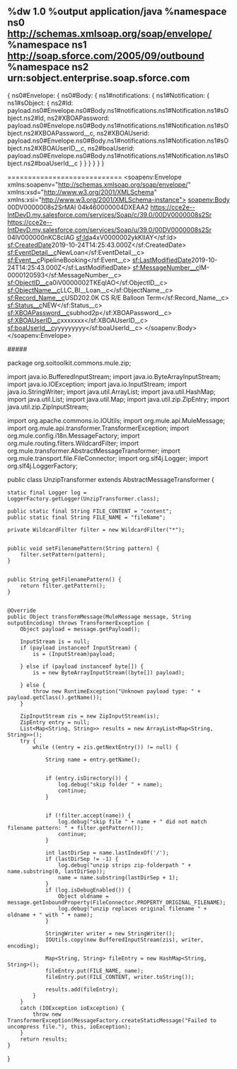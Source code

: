 %dw 1.0
%output application/java
%namespace ns0 http://schemas.xmlsoap.org/soap/envelope/
%namespace ns1 http://soap.sforce.com/2005/09/outbound
%namespace ns2 urn:sobject.enterprise.soap.sforce.com
---
{
	ns0#Envelope: {
		ns0#Body: {
			ns1#notifications: {
				ns1#Notification: {
					ns1#sObject: {
						ns2#Id: payload.ns0#Envelope.ns0#Body.ns1#notifications.ns1#Notification.ns1#sObject.ns2#Id,
						ns2#XBOAPassword: payload.ns0#Envelope.ns0#Body.ns1#notifications.ns1#Notification.ns1#sObject.ns2#XBOAPassword__c,
						ns2#XBOAUserid: payload.ns0#Envelope.ns0#Body.ns1#notifications.ns1#Notification.ns1#sObject.ns2#XBOAUserID__c,
						ns2#boaUserid: payload.ns0#Envelope.ns0#Body.ns1#notifications.ns1#Notification.ns1#sObject.ns2#boaUserId__c
					}
				}
			}
		}
	}
}



============================
<soapenv:Envelope xmlns:soapenv="http://schemas.xmlsoap.org/soap/envelope/" xmlns:xsd="http://www.w3.org/2001/XMLSchema" xmlns:xsi="http://www.w3.org/2001/XMLSchema-instance">
 <soapenv:Body>
  <notifications xmlns="http://soap.sforce.com/2005/09/outbound">
   <OrganizationId>00DV0000008s2SrMAI</OrganizationId>
   <ActionId>04k460000004DXEAA2</ActionId>
   <SessionId xsi:nil="true"/>
   <EnterpriseUrl>https://cce2e--IntDevD.my.salesforce.com/services/Soap/c/39.0/00DV0000008s2Sr</EnterpriseUrl>
   <PartnerUrl>https://cce2e--IntDevD.my.salesforce.com/services/Soap/u/39.0/00DV0000008s2Sr</PartnerUrl>
   <Notification>
    <Id>04lV000000nKC8cIAG</Id>
    <sObject xmlns:sf="urn:sobject.enterprise.soap.sforce.com" xsi:type="sf:IntegrationMessage__c">
     <sf:Id>a4xV0000002ykKIIAY</sf:Id>
     <sf:CreatedDate>2019-10-24T14:25:43.000Z</sf:CreatedDate>
     <sf:EventDetail__c>NewLoan</sf:EventDetail__c>
     <sf:Event__c>PipelineBooking</sf:Event__c>
     <sf:LastModifiedDate>2019-10-24T14:25:43.000Z</sf:LastModifiedDate>
     <sf:MessageNumber__c>IM-0000120593</sf:MessageNumber__c>
     <sf:ObjectID__c>a0iV0000002TKEqIAO</sf:ObjectID__c>
     <sf:ObjectName__c>LLC_BI__Loan__c</sf:ObjectName__c>
     <sf:Record_Name__c>USD202.0K CS R/E Balloon Term</sf:Record_Name__c>
     <sf:Status__c>NEW</sf:Status__c>
     <sf:XBOAPassword__c>subhod2p</sf:XBOAPassword__c>
     <sf:XBOAUserID__c>xxxxxxx</sf:XBOAUserID__c>
     <sf:boaUserId__c>yyyyyyyyy</sf:boaUserId__c>
    </sObject>
   </Notification>
  </notifications>
 </soapenv:Body>
</soapenv:Envelope>


#####$$$$$$$$$$$$






package org.soitoolkit.commons.mule.zip;

import java.io.BufferedInputStream;
import java.io.ByteArrayInputStream;
import java.io.IOException;
import java.io.InputStream;
import java.io.StringWriter;
import java.util.ArrayList;
import java.util.HashMap;
import java.util.List;
import java.util.Map;
import java.util.zip.ZipEntry;
import java.util.zip.ZipInputStream;

import org.apache.commons.io.IOUtils;
import org.mule.api.MuleMessage;
import org.mule.api.transformer.TransformerException;
import org.mule.config.i18n.MessageFactory;
import org.mule.routing.filters.WildcardFilter;
import org.mule.transformer.AbstractMessageTransformer;
import org.mule.transport.file.FileConnector;
import org.slf4j.Logger;
import org.slf4j.LoggerFactory;

public class UnzipTransformer extends AbstractMessageTransformer {

	static final Logger log = LoggerFactory.getLogger(UnzipTransformer.class);
	
	public static final String FILE_CONTENT = "content";
	public static final String FILE_NAME = "fileName";
	
	private WildcardFilter filter = new WildcardFilter("*");

	
	public void setFilenamePattern(String pattern) {
		filter.setPattern(pattern);
	}

	
	public String getFilenamePattern() {
		return filter.getPattern();
	}
	
	
	@Override
	public Object transformMessage(MuleMessage message, String outputEncoding) throws TransformerException {
		Object payload = message.getPayload();

		InputStream is = null;
		if (payload instanceof InputStream) {
			is = (InputStream)payload;

		} else if (payload instanceof byte[]) {
			is = new ByteArrayInputStream((byte[]) payload);

		} else {
			throw new RuntimeException("Unknown payload type: " + payload.getClass().getName());
		}

		ZipInputStream zis = new ZipInputStream(is);
		ZipEntry entry = null;
		List<Map<String, String>> results = new ArrayList<Map<String, String>>();
		try {
			while ((entry = zis.getNextEntry()) != null) {
				
				String name = entry.getName();

			
				if (entry.isDirectory()) {
					log.debug("skip folder " + name);
					continue;
				}

				
				if (!filter.accept(name)) {
					log.debug("skip file " + name + " did not match filename pattern: " + filter.getPattern());
					continue;
				}

				int lastDirSep = name.lastIndexOf('/');
				if (lastDirSep != -1) {
					log.debug("unzip strips zip-folderpath " + name.substring(0, lastDirSep));
					name = name.substring(lastDirSep + 1);
				}
				if (log.isDebugEnabled()) {
					Object oldname = message.getInboundProperty(FileConnector.PROPERTY_ORIGINAL_FILENAME);
					log.debug("unzip replaces original filename " + oldname + " with " + name);
				}
				
				StringWriter writer = new StringWriter();
				IOUtils.copy(new BufferedInputStream(zis), writer, encoding);
				
				Map<String, String> fileEntry = new HashMap<String, String>();
				fileEntry.put(FILE_NAME, name);
				fileEntry.put(FILE_CONTENT, writer.toString());
				
				results.add(fileEntry);
			}
		} 
		catch (IOException ioException) {
			throw new TransformerException(MessageFactory.createStaticMessage("Failed to uncompress file."), this, ioException);
		}
		return results;
	}
}





